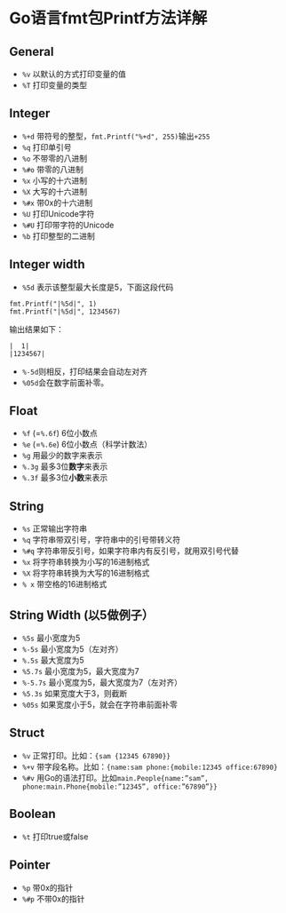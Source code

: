 # Go语言fmt包Printf方法详解

## General

- `%v` 以默认的方式打印变量的值
- `%T` 打印变量的类型

## Integer

- `%+d` 带符号的整型，`fmt.Printf("%+d", 255)`输出`+255` 
- `%q` 打印单引号
- `%o` 不带零的八进制
- `%#o` 带零的八进制
- `%x` 小写的十六进制
- `%X` 大写的十六进制
- `%#x` 带0x的十六进制
- `%U` 打印Unicode字符
- `%#U` 打印带字符的Unicode
- `%b` 打印整型的二进制

## Integer width

- `%5d` 表示该整型最大长度是5，下面这段代码

```
fmt.Printf("|%5d|", 1)
fmt.Printf("|%5d|", 1234567)
```

输出结果如下：

```
|  1|
|1234567| 
```

- `%-5d`则相反，打印结果会自动左对齐
- `%05d`会在数字前面补零。

## Float

- `%f` (=`%.6f`) 6位小数点
- `%e` (=`%.6e`) 6位小数点（科学计数法）
- `%g` 用最少的数字来表示
- `%.3g` 最多3位**数字**来表示
- `%.3f` 最多3位**小数**来表示

## String

- `%s` 正常输出字符串
- `%q` 字符串带双引号，字符串中的引号带转义符
- `%#q` 字符串带反引号，如果字符串内有反引号，就用双引号代替
- `%x` 将字符串转换为小写的16进制格式
- `%X` 将字符串转换为大写的16进制格式
- `% x` 带空格的16进制格式

## String Width (以5做例子）

- `%5s` 最小宽度为5
- `%-5s` 最小宽度为5（左对齐）
- `%.5s` 最大宽度为5
- `%5.7s` 最小宽度为5，最大宽度为7
- `%-5.7s` 最小宽度为5，最大宽度为7（左对齐）
- `%5.3s` 如果宽度大于3，则截断
- `%05s` 如果宽度小于5，就会在字符串前面补零

## Struct

- `%v` 正常打印。比如：`{sam {12345 67890}}` 
- `%+v` 带字段名称。比如：`{name:sam phone:{mobile:12345 office:67890}` 
- `%#v` 用Go的语法打印。比如`main.People{name:”sam”, phone:main.Phone{mobile:”12345”, office:”67890”}}` 

## Boolean

- `%t` 打印true或false

## Pointer

- `%p` 带0x的指针
- `%#p` 不带0x的指针